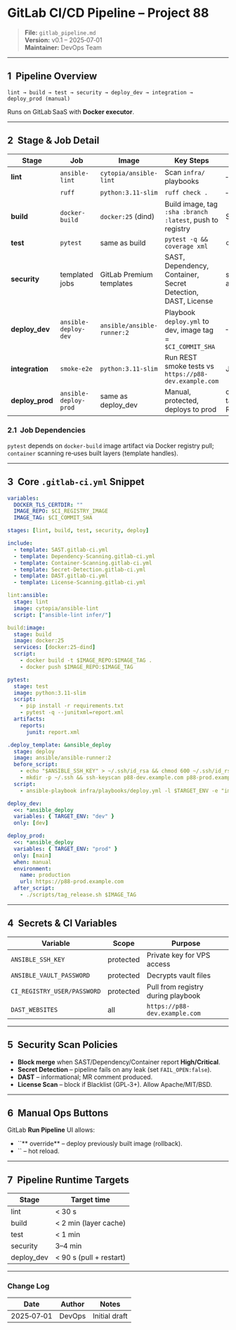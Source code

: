 # GitLab CI/CD Pipeline – Project 88

> **File:** `gitlab_pipeline.md`\
> **Version:** v0.1 – 2025‑07‑01\
> **Maintainer:** DevOps Team

---

## 1  Pipeline Overview

```
lint → build → test → security → deploy_dev → integration → deploy_prod (manual)
```

Runs on GitLab SaaS with **Docker executor**.

---

## 2  Stage & Job Detail

| Stage            | Job                   | Image                      | Key Steps                                                    | Artifacts                        |
| ---------------- | --------------------- | -------------------------- | ------------------------------------------------------------ | -------------------------------- |
| **lint**         | `ansible-lint`        | `cytopia/ansible-lint`     | Scan `infra/` playbooks                                      | ‑                                |
|                  | `ruff`                | `python:3.11-slim`         | `ruff check .`                                               | ‑                                |
| **build**        | `docker-build`        | `docker:25` (dind)         | Build image, tag `:sha :branch :latest`, push to registry    | SBOM JSON                        |
| **test**         | `pytest`              | same as build              | `pytest -q && coverage xml`                                  | `coverage.xml`                   |
| **security**     | templated jobs        | GitLab Premium templates   | SAST, Dependency, Container, Secret Detection, DAST, License | scan reports auto‑uploaded       |
| **deploy\_dev**  | `ansible-deploy-dev`  | `ansible/ansible-runner:2` | Playbook `deploy.yml` to dev, image tag = `$CI_COMMIT_SHA`   | ‑                                |
| **integration**  | `smoke-e2e`           | `python:3.11-slim`         | Run REST smoke tests vs `https://p88-dev.example.com`        | JUnit XML                        |
| **deploy\_prod** | `ansible-deploy-prod` | same as deploy\_dev        | Manual, protected, deploys to prod                           | creates Git tag & GitLab Release |

### 2.1  Job Dependencies

`pytest` depends on `docker-build` image artifact via Docker registry pull; `container` scanning re‑uses built layers (template handles).

---

## 3  Core `.gitlab-ci.yml` Snippet

```yaml
variables:
  DOCKER_TLS_CERTDIR: ""
  IMAGE_REPO: $CI_REGISTRY_IMAGE
  IMAGE_TAG: $CI_COMMIT_SHA

stages: [lint, build, test, security, deploy]

include:
  - template: SAST.gitlab-ci.yml
  - template: Dependency-Scanning.gitlab-ci.yml
  - template: Container-Scanning.gitlab-ci.yml
  - template: Secret-Detection.gitlab-ci.yml
  - template: DAST.gitlab-ci.yml
  - template: License-Scanning.gitlab-ci.yml

lint:ansible:
  stage: lint
  image: cytopia/ansible-lint
  script: ["ansible-lint infer/"]

build:image:
  stage: build
  image: docker:25
  services: [docker:25-dind]
  script:
    - docker build -t $IMAGE_REPO:$IMAGE_TAG .
    - docker push $IMAGE_REPO:$IMAGE_TAG

pytest:
  stage: test
  image: python:3.11-slim
  script:
    - pip install -r requirements.txt
    - pytest -q --junitxml=report.xml
  artifacts:
    reports:
      junit: report.xml

.deploy_template: &ansible_deploy
  stage: deploy
  image: ansible/ansible-runner:2
  before_script:
    - echo "$ANSIBLE_SSH_KEY" > ~/.ssh/id_rsa && chmod 600 ~/.ssh/id_rsa
    - mkdir -p ~/.ssh && ssh-keyscan p88-dev.example.com p88-prod.example.com >> ~/.ssh/known_hosts
  script:
    - ansible-playbook infra/playbooks/deploy.yml -l $TARGET_ENV -e "image_tag=$IMAGE_TAG"

deploy_dev:
  <<: *ansible_deploy
  variables: { TARGET_ENV: "dev" }
  only: [dev]

deploy_prod:
  <<: *ansible_deploy
  variables: { TARGET_ENV: "prod" }
  only: [main]
  when: manual
  environment:
    name: production
    url: https://p88-prod.example.com
  after_script:
    - ./scripts/tag_release.sh $IMAGE_TAG
```

---

## 4  Secrets & CI Variables

| Variable                    | Scope     | Purpose                            |
| --------------------------- | --------- | ---------------------------------- |
| `ANSIBLE_SSH_KEY`           | protected | Private key for VPS access         |
| `ANSIBLE_VAULT_PASSWORD`    | protected | Decrypts vault files               |
| `CI_REGISTRY_USER/PASSWORD` | protected | Pull from registry during playbook |
| `DAST_WEBSITES`             | all       | `https://p88-dev.example.com`      |

---

## 5  Security Scan Policies

- **Block merge** when SAST/Dependency/Container report **High/Critical**.
- **Secret Detection** – pipeline fails on any leak (set `FAIL_OPEN:false`).
- **DAST** – informational; MR comment produced.
- **License Scan** – block if Blacklist (GPL‑3+). Allow Apache/MIT/BSD.

---

## 6  Manual Ops Buttons

GitLab **Run Pipeline** UI allows:

- ``** override** – deploy previously built image (rollback).
- `` – hot reload.

---

## 7  Pipeline Runtime Targets

| Stage       | Target time             |
| ----------- | ----------------------- |
| lint        | < 30 s                  |
| build       | < 2 min (layer cache)   |
| test        | < 1 min                 |
| security    | 3–4 min                 |
| deploy\_dev | < 90 s (pull + restart) |

---

### Change Log

| Date       | Author | Notes         |
| ---------- | ------ | ------------- |
| 2025‑07‑01 | DevOps | Initial draft |

